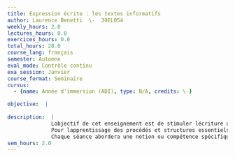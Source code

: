 ```yaml
---
title: Expression écrite : les textes informatifs
author: Laurence Benetti  \-  30EL054
weekly_hours: 2.0
lectures_hours: 0.0
exercices_hours: 0.0
total_hours: 28.0
course_lang: français
semester: Automne
eval_mode: Contrôle continu
exa_session: Janvier
course_format: Seminaire
cursus:
  - {name: Année d'immersion (ADI), type: N/A, credits: \-}

objective:  |
            
description:  |
              Lobjectif de cet enseignement est de stimuler lécriture de textes à dominante informative. 
              Pour lapprentissage des procédés et structures essentiels permettant délaborer un texte informatif, des journaux, articles scientifiques, manuels, dictionnaires et encyclopédies fourniront le matériau à observer puis à imiter. Les étudiant-es partiront donc de lobservation de textes brefs et variés afin de sen servir comme modèles pour sentraîner à lécriture.
              Chaque séance abordera une notion ou compétence spécifique et les exercices se concentreront sur une difficulté à la fois. Des travaux décriture à rendre régulièrement ainsi que des corrections collectives effectuées en classe permettront également aux apprenant-es daméliorer leur niveau et de progresser en français écrit.
sem_hours: 2.0
---
```

